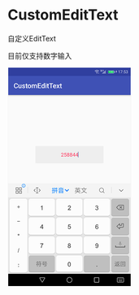 # CustomEditText
自定义EditText

目前仅支持数字输入     

![image](https://github.com/xiesuichao/CustomEditText/raw/master/image/a1.png)
